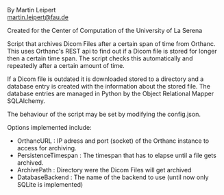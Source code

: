 By Martin Leipert \
martin.leipert@fau.de

Created for the Center of Computation of the University of La Serena 

Script that archives Dicom Files after a certain span of time from Orthanc.
This uses Orthanc's REST api to find out if a Dicom file is stored for longer then a certain time span.
The script checks this automatically and repeatedly after a certain amount of time.

If a Dicom file is outdated it is downloaded stored to a directory and a database entry is created with the information about the stored file. 
The database entries are managed in Python by the Object Relational Mapper SQLAlchemy. 

The behaviour of the script may be set by modifying the config.json.

Options implemented include:
* OrthancURL : IP adress and port (socket) of the Orthanc instance to access for archiving.
* PersistenceTimespan : The timespan that has to elapse until a file gets archived.
* ArchivePath : Directory were the Dicom Files will get archived
* DatabaseBackend : The name of the backend to use (until now only SQLite is implemented)